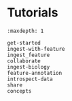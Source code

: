 # Tutorials

```{toctree}
:maxdepth: 1

get-started
ingest-with-feature
ingest_feature
collaborate
ingest-biology
feature-annotation
introspect-data
share
concepts
```
